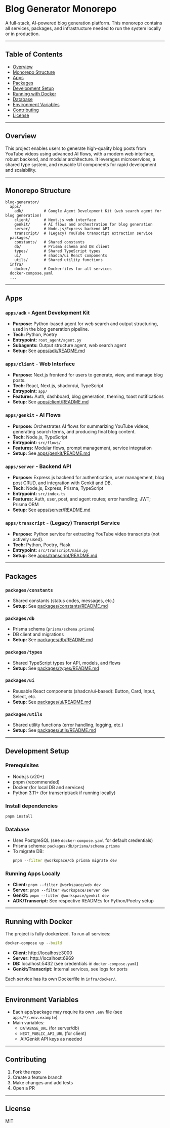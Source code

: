# Blog Generator Monorepo

A full-stack, AI-powered blog generation platform. This monorepo contains all services, packages, and infrastructure needed to run the system locally or in production.

---

## Table of Contents
- [Overview](#overview)
- [Monorepo Structure](#monorepo-structure)
- [Apps](#apps)
- [Packages](#packages)
- [Development Setup](#development-setup)
- [Running with Docker](#running-with-docker)
- [Database](#database)
- [Environment Variables](#environment-variables)
- [Contributing](#contributing)
- [License](#license)

---

## Overview

This project enables users to generate high-quality blog posts from YouTube videos using advanced AI flows, with a modern web interface, robust backend, and modular architecture. It leverages microservices, a shared type system, and reusable UI components for rapid development and scalability.

---

## Monorepo Structure

```
blog-generator/
  apps/
    adk/         # Google Agent Development Kit (web search agent for blog generation)
    client/      # Next.js web interface
    genkit/      # AI flows and orchestration for blog generation
    server/      # Node.js/Express backend API
    transcript/  # (Legacy) YouTube transcript extraction service
  packages/
    constants/   # Shared constants
    db/          # Prisma schema and DB client
    types/       # Shared TypeScript types
    ui/          # shadcn/ui React components
    utils/       # Shared utility functions
  infra/
    docker/      # Dockerfiles for all services
  docker-compose.yaml
  ...
```

---

## Apps

### `apps/adk` - Agent Development Kit
- **Purpose:** Python-based agent for web search and output structuring, used in the blog generation pipeline.
- **Tech:** Python, Poetry
- **Entrypoint:** `root_agent/agent.py`
- **Subagents:** Output structure agent, web search agent
- **Setup:** See [apps/adk/README.md](./apps/adk/README.md)

### `apps/client` - Web Interface
- **Purpose:** Next.js frontend for users to generate, view, and manage blog posts.
- **Tech:** React, Next.js, shadcn/ui, TypeScript
- **Entrypoint:** `app/`
- **Features:** Auth, dashboard, blog generation, theming, toast notifications
- **Setup:** See [apps/client/README.md](./apps/client/README.md)

### `apps/genkit` - AI Flows
- **Purpose:** Orchestrates AI flows for summarizing YouTube videos, generating search terms, and producing final blog content.
- **Tech:** Node.js, TypeScript
- **Entrypoint:** `src/flows/`
- **Features:** Modular flows, prompt management, service integration
- **Setup:** See [apps/genkit/README.md](./apps/genkit/README.md)

### `apps/server` - Backend API
- **Purpose:** Express.js backend for authentication, user management, blog post CRUD, and integration with Genkit and DB.
- **Tech:** Node.js, Express, Prisma, TypeScript
- **Entrypoint:** `src/index.ts`
- **Features:** Auth, user, post, and agent routes; error handling; JWT; Prisma ORM
- **Setup:** See [apps/server/README.md](./apps/server/README.md)

### `apps/transcript` - (Legacy) Transcript Service
- **Purpose:** Python service for extracting YouTube video transcripts (not actively used).
- **Tech:** Python, Poetry, Flask
- **Entrypoint:** `src/transcript/main.py`
- **Setup:** See [apps/transcript/README.md](./apps/transcript/README.md)

---

## Packages

### `packages/constants`
- Shared constants (status codes, messages, etc.)
- **Setup:** See [packages/constants/README.md](./packages/constants/README.md)

### `packages/db`
- Prisma schema (`prisma/schema.prisma`)
- DB client and migrations
- **Setup:** See [packages/db/README.md](./packages/db/README.md)

### `packages/types`
- Shared TypeScript types for API, models, and flows
- **Setup:** See [packages/types/README.md](./packages/types/README.md)

### `packages/ui`
- Reusable React components (shadcn/ui-based): Button, Card, Input, Select, etc.
- **Setup:** See [packages/ui/README.md](./packages/ui/README.md)

### `packages/utils`
- Shared utility functions (error handling, logging, etc.)
- **Setup:** See [packages/utils/README.md](./packages/utils/README.md)

---

## Development Setup

### Prerequisites
- Node.js (v20+)
- pnpm (recommended)
- Docker (for local DB and services)
- Python 3.11+ (for transcript/adk if running locally)

### Install dependencies
```bash
pnpm install
```

### Database
- Uses PostgreSQL (see `docker-compose.yaml` for default credentials)
- Prisma schema: `packages/db/prisma/schema.prisma`
- To migrate DB:
  ```bash
  pnpm --filter @workspace/db prisma migrate dev
  ```

### Running Apps Locally
- **Client:** `pnpm --filter @workspace/web dev`
- **Server:** `pnpm --filter @workspace/server dev`
- **Genkit:** `pnpm --filter @workspace/genkit dev`
- **ADK/Transcript:** See respective READMEs for Python/Poetry setup

---

## Running with Docker

The project is fully dockerized. To run all services:

```bash
docker-compose up --build
```

- **Client:** http://localhost:3000
- **Server:** http://localhost:6969
- **DB:** localhost:5432 (see credentials in `docker-compose.yaml`)
- **Genkit/Transcript:** Internal services, see logs for ports

Each service has its own Dockerfile in `infra/docker/`.

---

## Environment Variables

- Each app/package may require its own `.env` file (see `apps/*/.env.example`)
- Main variables:
  - `DATABASE_URL` (for server/db)
  - `NEXT_PUBLIC_API_URL` (for client)
  - AI/Genkit API keys as needed

---

## Contributing

1. Fork the repo
2. Create a feature branch
3. Make changes and add tests
4. Open a PR

---

## License

MIT
